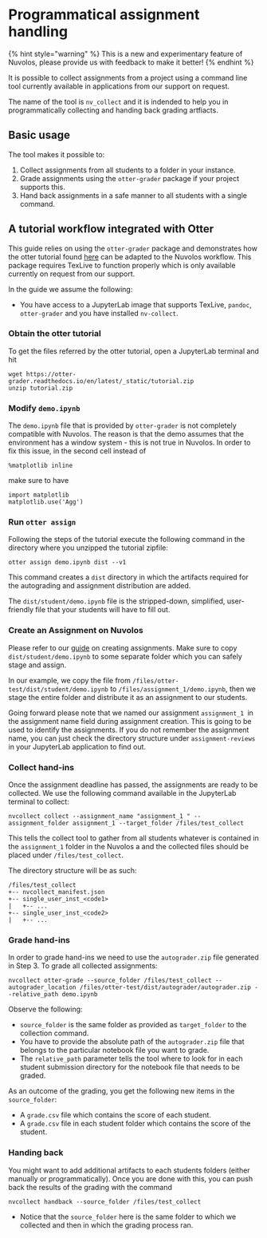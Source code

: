 # Programmatical assignment handling

{% hint style="warning" %}
This is a new and experimentary feature of Nuvolos, please provide us with feedback to make it better!
{% endhint %}

It is possible to collect assignments from a project using a command line tool currently available in applications from our support on request.

The name of the tool is `nv_collect` and it is indended to help you in programmatically collecting and handing back grading artfiacts.

## Basic usage

The tool makes it possible to:

1. Collect assignments from all students to a folder in your instance.
2. Grade assignments using the `otter-grader` package if your project supports this.
3. Hand back assignments in a safe manner to all students with a single command.

## A tutorial workflow integrated with Otter

This guide relies on using the `otter-grader` package and demonstrates how the otter tutorial found [here](https://otter-grader.readthedocs.io/en/latest/tutorial.html) can be adapted to the Nuvolos workflow. This package requires TexLive to function properly which is only available currently on request from our support.

In the guide we assume the following:

* You have access to a JupyterLab image that supports TexLive, `pandoc`, `otter-grader` and you have installed `nv-collect`.

### Obtain the otter tutorial

To get the files referred by the otter tutorial, open a JupyterLab terminal and hit

```
wget https://otter-grader.readthedocs.io/en/latest/_static/tutorial.zip
unzip tutorial.zip
```

### Modify `demo.ipynb`

The `demo.ipynb` file that is provided by `otter-grader` is not completely compatible with Nuvolos. The reason is that the demo assumes that the environment has a window system - this is not true in Nuvolos. In order to fix this issue, in the second cell  instead of

```
%matplotlib inline
```

make sure to have

```
import matplotlib
matplotlib.use('Agg')
```

### Run `otter assign`

Following the steps of the tutorial execute the following command in the directory where you unzipped the tutorial zipfile:

```
otter assign demo.ipynb dist --v1
```

This command creates a `dist` directory in which the artifacts required for the autograding and assignment distribution are added.

The `dist/student/demo.ipynb` file is the stripped-down, simplified, user-friendly file that your students will have to fill out.

### Create an Assignment on Nuvolos

Please refer to our [guide](./#creating-an-assignment) on creating assignments. Make sure to copy `dist/student/demo.ipynb` to some separate folder which you can safely stage and assign.

In our example, we copy the file from `/files/otter-test/dist/student/demo.ipynb` to `/files/assignment_1/demo.ipynb`, then we stage the entire folder and distribute it as an assignment to our students.

Going forward please note that we named our assignment `assignment_1 `in the assignment name field during assignment creation. This is going to be used to identify the assignments. If you do not remember the assignment name, you can just check the directory structure under `assignment-reviews` in your JupyterLab application to find out.

### Collect hand-ins

Once the assignment deadline has passed, the assignments are ready to be collected. We use the following command available in the JupyterLab terminal to collect:

```
nvcollect collect --assignment_name "assignment_1 " --assignment_folder assignment_1 --target_folder /files/test_collect
```

This tells the collect tool to gather from all students whatever is contained in the `assignment_1` folder in the Nuvolos a and the collected files should be placed under `/files/test_collect`.

The directory structure will be as such:

```
/files/test_collect
+-- nvcollect_manifest.json
+-- single_user_inst_<code1>
|   +-- ...
+-- single_user_inst_<code2>
|   +-- ...
```

### Grade hand-ins



In order to grade hand-ins we need to use the `autograder.zip` file generated in Step 3. To grade all collected assignments:

```
nvcollect otter-grade --source_folder /files/test_collect --autograder_location /files/otter-test/dist/autograder/autograder.zip --relative_path demo.ipynb
```

Observe the following:

* `source_folder` is the same folder as provided as `target_folder` to the collection command.
* You have to provide the absolute path of the `autograder.zip` file that belongs to the particular notebook file you want to grade.
* The `relative_path` parameter tells the tool where to look for in each student submission directory for the notebook file that needs to be graded.

As an outcome of the grading, you get the following new items in the `source_folder`:

* A `grade.csv` file which contains the score of each student.
* A `grade.csv` file in each student folder which contains the score of the student.

### Handing back

You might want to add additional artifacts to each students folders (either manually or programmatically). Once you are done with this, you can push back the results of the grading with the command

```
nvcollect handback --source_folder /files/test_collect
```

* Notice that the `source_folder` here is the same folder to which we collected and then in which the grading process ran.
